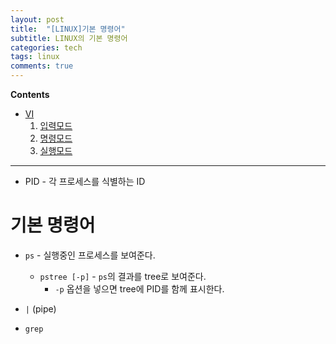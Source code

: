 ```yaml
---
layout: post
title:  "[LINUX]기본 명령어"
subtitle: LINUX의 기본 명령어
categories: tech
tags: linux
comments: true
---
```

**Contents**
- [VI](#vivisual-editor)
    1. [입력모드](#1-입력-모드)
    2. [명령모드](#2-명령-모드)
    3. [실행모드](#3-ex실행-모드)

---
- PID - 각 프로세스를 식별하는 ID

# 기본 명령어
- `ps` - 실행중인 프로세스를 보여준다.
    - `pstree [-p]` - `ps`의 결과를 tree로 보여준다.
        - `-p` 옵션을 넣으면 tree에 PID를 함께 표시한다.

- `|` (pipe)
- `grep`